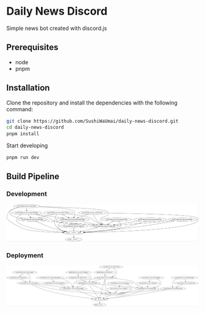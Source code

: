 # Daily News Discord

Simple news bot created with discord.js

## Prerequisites
- node
- pnpm


## Installation
Clone the repository and install the dependencies with the following command:
```bash
git clone https://github.com/SushiWaUmai/daily-news-discord.git
cd daily-news-discord
pnpm install
```

Start developing
```bash
pnpm run dev
```

## Build Pipeline
### Development
![Development](.github/development-graph.jpg)

### Deployment
![Deployment](.github/deployment-graph.jpg)
